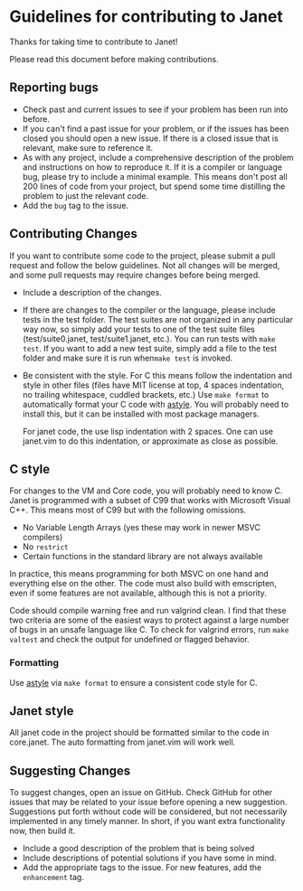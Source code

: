 # Guidelines for contributing to Janet

Thanks for taking time to contribute to Janet!

Please read this document before making contributions.

## Reporting bugs

* Check past and current issues to see if your problem has been run into before.
* If you can't find a past issue for your problem, or if the issues has been closed
  you should open a new issue. If there is a closed issue that is relevant, make
  sure to reference it.
* As with any project, include a comprehensive description of the problem and instructions
  on how to reproduce it. If it is a compiler or language bug, please try to include a minimal
  example. This means don't post all 200 lines of code from your project, but spend some time
  distilling the problem to just the relevant code.
* Add the `bug` tag to the issue.

## Contributing Changes

If you want to contribute some code to the project, please submit a pull request and
follow the below guidelines. Not all changes will be merged, and some pull requests
may require changes before being merged.

* Include a description of the changes.
* If there are changes to the compiler or the language, please include tests in the test folder.
  The test suites are not organized in any particular way now, so simply add your tests
  to one of the test suite files (test/suite0.janet, test/suite1.janet, etc.). You can
  run tests with `make test`. If you want to add a new test suite, simply add a file to
  the test folder and make sure it is run when`make test` is invoked.
* Be consistent with the style. For C this means follow the indentation and style in
  other files (files have MIT license at top, 4 spaces indentation, no trailing
          whitespace, cuddled brackets, etc.) Use `make format` to
  automatically format your C code with
  [astyle](http://astyle.sourceforge.net/astyle.html). You will probably need
  to install this, but it can be installed with most package managers.

  For janet code, the use lisp indentation with 2 spaces. One can use janet.vim to
  do this indentation, or approximate as close as possible.

## C style

For changes to the VM and Core code, you will probably need to know C. Janet is programmed with
a subset of C99 that works with Microsoft Visual C++. This means most of C99 but with the following
omissions.

* No Variable Length Arrays (yes these may work in newer MSVC compilers)
* No `restrict` 
* Certain functions in the standard library are not always available

In practice, this means programming for both MSVC on one hand and everything else on the other.
The code must also build with emscripten, even if some features are not available, although
this is not a priority.

Code should compile warning free and run valgrind clean. I find that these two criteria are some
of the easiest ways to protect against a large number of bugs in an unsafe language like C. To check for
valgrind errors, run `make valtest` and check the output for undefined or flagged behavior.

### Formatting

Use [astyle](http://astyle.sourceforge.net/astyle.html) via `make format` to
ensure a consistent code style for C.

## Janet style

All janet code in the project should be formatted similar to the code in core.janet.
The auto formatting from janet.vim will work well.

## Suggesting Changes

To suggest changes, open an issue on GitHub. Check GitHub for other issues
that may be related to your issue before opening a new suggestion. Suggestions
put forth without code will be considered, but not necessarily implemented in any
timely manner. In short, if you want extra functionality now, then build it.

* Include a good description of the problem that is being solved
* Include descriptions of potential solutions if you have some in mind.
* Add the appropriate tags to the issue. For new features, add the `enhancement` tag.
